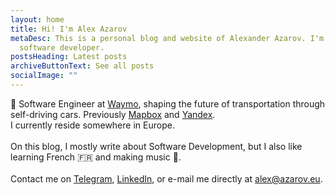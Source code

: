 ```yaml
---
layout: home
title: Hi! I'm Alex Azarov
metaDesc: This is a personal blog and website of Alexander Azarov. I'm a
  software developer.
postsHeading: Latest posts
archiveButtonText: See all posts
socialImage: ""
---
```

🍎 Software Engineer at [Waymo](https://waymo.com), shaping the future of transportation through self-driving cars. Previously [Mapbox](https://mapbox.com) and [Yandex](https://en.wikipedia.org/wiki/Yandex).\
I currently reside somewhere in Europe.\
\
On this blog, I mostly write about Software Development, but I also like learning French 🇫🇷 and making music 🎹.\
\
Contact me on [Telegram](https://t.me/azarovalex), [LinkedIn](https://www.linkedin.com/in/azarovalex), or e-mail me directly at [alex@azarov.eu](mailto:alex@azarov.by).
